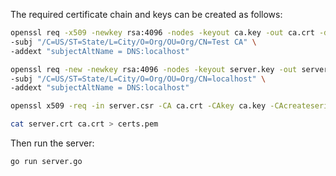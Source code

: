 The required certificate chain and keys can be created as follows:
```bash
openssl req -x509 -newkey rsa:4096 -nodes -keyout ca.key -out ca.crt -days 365 \
-subj "/C=US/ST=State/L=City/O=Org/OU=Org/CN=Test CA" \
-addext "subjectAltName = DNS:localhost"

openssl req -new -newkey rsa:4096 -nodes -keyout server.key -out server.csr -days 365 \
-subj "/C=US/ST=State/L=City/O=Org/OU=Org/CN=localhost" \
-addext "subjectAltName = DNS:localhost"

openssl x509 -req -in server.csr -CA ca.crt -CAkey ca.key -CAcreateserial -out server.crt

cat server.crt ca.crt > certs.pem
```

Then run the server:
```bash
go run server.go
```
